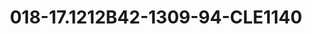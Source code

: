 ---
title: 018-17.1212B42-1309-94-CLE1140
image: 018-17.1212B42-1309-94-CLE1140.png
brand: sposo
layout: vestito
---